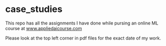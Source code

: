 # case_studies

This repo has all the assignments I have done while pursing an online ML course at www.appliedaicourse.com

Please look at the top left corner in pdf files for the exact date of my work. 
